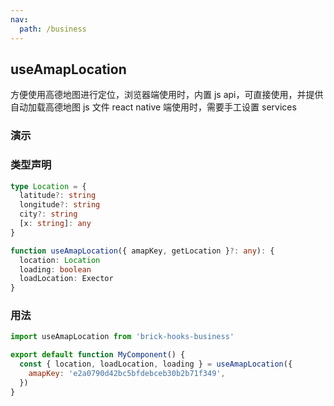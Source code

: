 ```yaml
---
nav:
  path: /business
---
```


## useAmapLocation

方便使用高德地图进行定位，浏览器端使用时，内置 js api，可直接使用，并提供自动加载高德地图 js 文件 react native 端使用时，需要手工设置 services

### 演示

<code src="./demo/index.tsx"></code>

### 类型声明

```typescript
type Location = {
  latitude?: string
  longitude?: string
  city?: string
  [x: string]: any
}

function useAmapLocation({ amapKey, getLocation }?: any): {
  location: Location
  loading: boolean
  loadLocation: Exector
}
```

### 用法

```javascript
import useAmapLocation from 'brick-hooks-business'

export default function MyComponent() {
  const { location, loadLocation, loading } = useAmapLocation({
    amapKey: 'e2a0790d42bc5bfdebceb30b2b71f349',
  })
}
```
